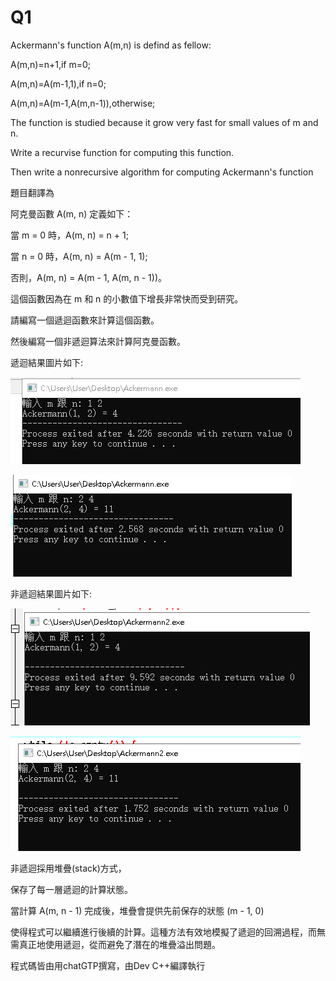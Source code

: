 # Q1

Ackermann's function A(m,n) is defind as fellow:

A(m,n)=n+1,if m=0; 

A(m,n)=A(m-1,1),if n=0;

A(m,n)=A(m-1,A(m,n-1)),otherwise;

The function is studied because it grow very fast for small values of m and n.

Write a recurvise function for computing this function.

Then write a nonrecursive algorithm for computing Ackermann's function

題目翻譯為


阿克曼函數 A(m, n) 定義如下：

當 m = 0 時，A(m, n) = n + 1;

當 n = 0 時，A(m, n) = A(m - 1, 1);

否則，A(m, n) = A(m - 1, A(m, n - 1))。

這個函數因為在 m 和 n 的小數值下增長非常快而受到研究。

請編寫一個遞迴函數來計算這個函數。

然後編寫一個非遞迴算法來計算阿克曼函數。

遞迴結果圖片如下:

![image](https://github.com/50915136/homework1/blob/main/%E9%81%9E%E8%BF%B4%E9%98%BF%E5%85%8B%E6%9B%BC1.PNG)


![image](https://github.com/50915136/homework1/blob/main/%E9%81%9E%E8%BF%B4%E9%98%BF%E5%85%8B%E6%9B%BC2.PNG)


非遞迴結果圖片如下:

![image](https://github.com/50915136/homework1/blob/main/%E9%9D%9E%E9%81%9E%E8%BF%B4%E9%98%BF%E5%85%8B%E6%9B%BC1.PNG)


![image](https://github.com/50915136/homework1/blob/main/%E9%9D%9E%E9%81%9E%E8%BF%B4%E9%98%BF%E5%85%8B%E6%9B%BC2.PNG)

非遞迴採用堆疊(stack)方式，

保存了每一層遞迴的計算狀態。

當計算 A(m, n - 1) 完成後，堆疊會提供先前保存的狀態 (m - 1, 0)

使得程式可以繼續進行後續的計算。這種方法有效地模擬了遞迴的回溯過程，而無需真正地使用遞迴，從而避免了潛在的堆疊溢出問題。


程式碼皆由用chatGTP撰寫，由Dev C++編譯執行
